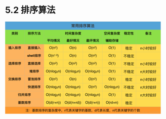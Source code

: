 # 5.2 排序算法

![排序算法对比图](https://github.com/binzi56/AlgorithmicPractice/blob/master/AlgorithmicPractice/AlgorithmicPractice/Demo5/Demo5_2/排序比较图.png)


